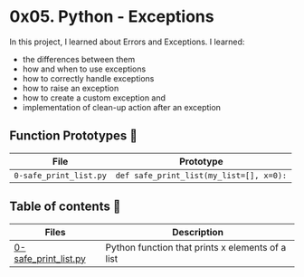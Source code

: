 # 0x05. Python - Exceptions

In this project, I learned about Errors and Exceptions. I learned:
- the differences between them
- how and when to use exceptions
- how to correctly handle exceptions
- how to raise an exception
- how to create a custom exception and
- implementation of clean-up action after an exception

## Function Prototypes :memo:

| File                           | Prototype                                                                                                 |
| ------------------------------ | --------------------------------------------------------------------------------------------------------- |
| `0-safe_print_list.py`    | `def safe_print_list(my_list=[], x=0):`                                                                    |

## Table of contents :book:
Files | Description
----- | -----------
[0-safe_print_list.py](./0-safe_print_list.py) | Python function that prints x elements of a list
